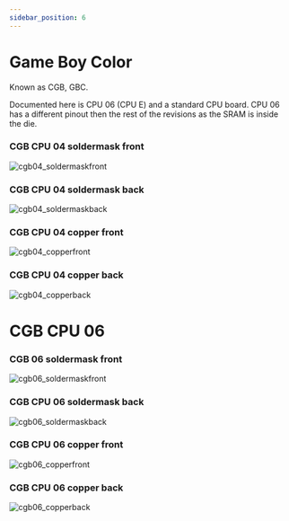 ```yaml
---
sidebar_position: 6
---
```


# Game Boy Color

Known as CGB, GBC.

Documented here is CPU 06 (CPU E) and a standard CPU board. CPU 06 has a different pinout then the rest of the revisions as the SRAM is inside the die.

### CGB CPU 04 soldermask front
![cgb04_soldermaskfront](https://cdn.shopify.com/s/files/1/0650/5798/0556/files/cgb04_soldermaskfront.png?v=1746549351)


### CGB CPU 04 soldermask back
![cgb04_soldermaskback](https://cdn.shopify.com/s/files/1/0650/5798/0556/files/cgb04_soldermaskback.png?v=1746549351)


### CGB CPU 04 copper front
![cgb04_copperfront](https://cdn.shopify.com/s/files/1/0650/5798/0556/files/cgb06_copperfront.png?v=1746549339)

### CGB CPU 04 copper back
![cgb04_copperback](https://cdn.shopify.com/s/files/1/0650/5798/0556/files/cgb06_copperback.png?v=1746549339)

# CGB CPU 06

### CGB 06 soldermask front
![cgb06_soldermaskfront](https://cdn.shopify.com/s/files/1/0650/5798/0556/files/cgb06_soldermaskfront.png?v=1746549339)


### CGB CPU 06 soldermask back
![cgb06_soldermaskback](https://cdn.shopify.com/s/files/1/0650/5798/0556/files/cgb06_soldermaskback.png?v=1746549338)


### CGB CPU 06 copper front
![cgb06_copperfront](https://cdn.shopify.com/s/files/1/0650/5798/0556/files/cgb06_copperfront.png?v=1746549339)

### CGB CPU 06 copper back
![cgb06_copperback](https://cdn.shopify.com/s/files/1/0650/5798/0556/files/cgb06_copperback.png?v=1746549339)